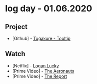 # log day - 01.06.2020

## Project

- \[Github\] - [Togakure - Tooltip](https://github.com/org-togakure)

## Watch

- \[Netflix\] - [Logan Lucky](https://letterboxd.com/hemersonvianna/film/logan-lucky/)
- \[Prime Video\] - [The Aeronauts](https://letterboxd.com/hemersonvianna/film/the-aeronauts-2019/)
- \[Prime Video\] - [The Report](https://letterboxd.com/hemersonvianna/film/the-report-2019/)
